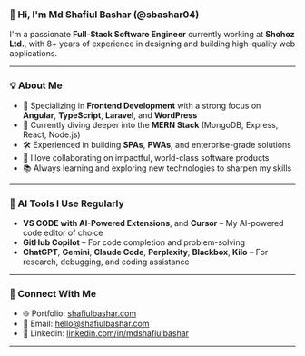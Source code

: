 ### 👋 Hi, I'm Md Shafiul Bashar (@sbashar04)

I'm a passionate **Full-Stack Software Engineer** currently working at **Shohoz Ltd.**, with 8+ years of experience in designing and building high-quality web applications.

---

### 💡 About Me

- 🚀 Specializing in **Frontend Development** with a strong focus on **Angular**, **TypeScript**, **Laravel**, and **WordPress**
- 🌱 Currently diving deeper into the **MERN Stack** (MongoDB, Express, React, Node.js)
- 🛠️ Experienced in building **SPAs**, **PWAs**, and enterprise-grade solutions
- 💬 I love collaborating on impactful, world-class software products
- 📚 Always learning and exploring new technologies to sharpen my skills

---

### 🧠 AI Tools I Use Regularly

- **VS CODE with AI-Powered Extensions**, and **Cursor** – My AI-powered code editor of choice  
- **GitHub Copilot** – For code completion and problem-solving  
- **ChatGPT**, **Gemini**, **Claude Code**, **Perplexity**, **Blackbox**, **Kilo** – For research, debugging, and coding assistance

---

### 🔗 Connect With Me

- 🌐 Portfolio: [shafiulbashar.com](https://www.shafiulbashar.com)
- 📧 Email: [hello@shafiulbashar.com](mailto:hello@shafiulbashar.com)
- 💼 LinkedIn: [linkedin.com/in/mdshafiulbashar](https://www.linkedin.com/in/mdshafiulbashar/)
---

<!---
sbashar04/sbashar04 is a ✨ special ✨ repository because its `README.md` (this file) appears on your GitHub profile.
You can click the Preview link to take a look at your changes.
--->
